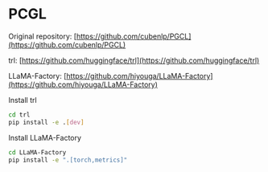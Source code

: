 # PCGL

Original repository: [https://github.com/cubenlp/PGCL](https://github.com/cubenlp/PGCL)

trl: [https://github.com/huggingface/trl](https://github.com/huggingface/trl)

LLaMA-Factory: [https://github.com/hiyouga/LLaMA-Factory](https://github.com/hiyouga/LLaMA-Factory)

Install trl

```bash
cd trl
pip install -e .[dev]
```

Install LLaMA-Factory

```bash
cd LLaMA-Factory
pip install -e ".[torch,metrics]"
```